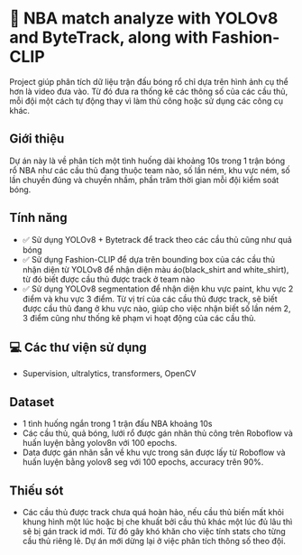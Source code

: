 # 🏀 NBA match analyze with YOLOv8 and ByteTrack, along with Fashion-CLIP
Project giúp phân tích dữ liệu trận đấu bóng rổ chỉ dựa trên hình ảnh cụ thể hơn là video đưa vào. Từ đó đưa ra thống kê các thông số của các cầu thủ, mỗi đội một cách tự động thay vì làm thủ công hoặc sử dụng
các công cụ khác. 

## Giới thiệu 
Dự án này là về phân tích một tình huống dài khoảng 10s trong 1 trận bóng rổ NBA như các cầu thủ đang thuộc team nào,
số lần ném, khu vực ném, số lần chuyền đúng và chuyền nhầm, phần trăm thời gian mỗi đội kiểm soát bóng.

## Tính năng 

- ✅ Sử dụng YOLOv8 + Bytetrack để track theo các cầu thủ cũng như quả bóng
- ✅ Sử dụng Fashion-CLIP để dựa trên bounding box của các cầu thủ nhận diện từ YOLOv8 để nhận diện màu áo(black_shirt and white_shirt), từ đó biết được cầu thủ được track ở team nào
- ✅ Sử dụng YOLOv8 segmentation để nhận diện khu vực paint, khu vực 2 điểm và khu vực 3 điểm. Từ vị trí của các cầu thủ được track, sẽ biết được cầu thủ đang ở khu vực nào, giúp cho việc nhận biết
  số lần ném 2, 3 điểm cũng như thống kê phạm vi hoạt động của các cầu thủ.

## 💻 Các thư viện sử dụng
- Supervision, ultralytics, transformers, OpenCV

## Dataset
- 1 tình huống ngắn trong 1 trận đấu NBA khoảng 10s
- Các cầu thủ, quả bóng, lưới rổ được gán nhãn thủ công trên Roboflow và huấn luyện bằng yolov8n với 100 epochs.
- Data được gán nhãn sẵn về khu vực trong sân được lấy từ Roboflow và huấn luyện bằng yolov8 seg với 100 epochs, accuracy trên 90%.

## Thiếu sót
- Các cầu thủ được track chưa quá hoàn hảo, nếu cầu thủ biến mất khỏi khung hình một lúc hoặc bị che khuất bởi cầu thủ khác một lúc đủ lâu thì sẽ bị gán track id mới. Từ đó gây khó khăn cho việc tính stats
cho từng cầu thủ riêng lẻ. Dự án mới dừng lại ở việc phân tích thông số theo đội. 
